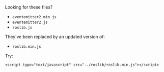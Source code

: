 Looking for these files?
- `eventemitter2.min.js`
- `eventemitter2.js`
- `roslib.js`

They've been replaced by an updated version of: 
- `roslib.min.js`

Try:
```
<script type="text/javascript" src="../roslib/roslib.min.js"></script> 
```

